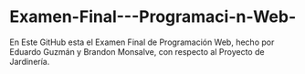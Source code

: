 # Examen-Final---Programaci-n-Web-
En Este GitHub esta el Examen Final de Programación Web, hecho por Eduardo Guzmán y Brandon Monsalve, con respecto al Proyecto de Jardinería.
